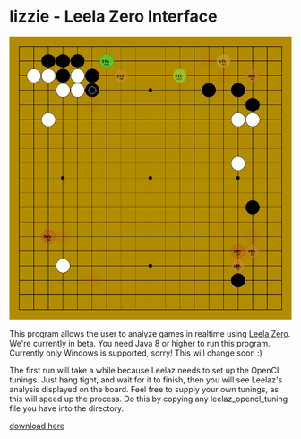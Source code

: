 # lizzie - Leela Zero Interface
![screenshot](/screenshot.png?raw=true)

This program allows the user to analyze games in realtime using [Leela Zero](www.github.com/gcp/leela-zero). We're currently in beta. You need Java 8 or higher to run this program. Currently only Windows is supported, sorry! This will change soon :)

The first run will take a while because Leelaz needs to set up the OpenCL tunings. Just hang tight, and wait for it to finish, then you will see Leelaz's analysis displayed on the board. Feel free to supply your own tunings, as this will speed up the process. Do this by copying any leelaz_opencl_tuning file you have into the directory.

[download here](https://github.com/CamWagner/lizzie/releases/tag/0.1)
